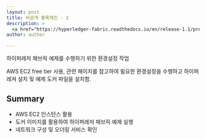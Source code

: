 ```yaml
---
layout: post
title: 비공개 블록체인 - 2
description: >
  <a href="https://hyperledger-fabric.readthedocs.io/en/release-1.1/prereqs.html">참고 자료 출처</a>
author: author

---
```


하이퍼레저 패브릭 예제를 수행하기 위한 환경설정 작업

AWS EC2 free tier 사용,
관련 페이지를 참고하여 필요한 환경설정을 수행하고
하이퍼레져 설치 및 예제 도커 파일을 설치함.

## Summary

* AWS EC2 인스턴스 활용
* 도커 이미지를 활용하여 하이퍼레저 패브릭 예제 실행
* 네트워크 구성 및 오더링 서비스 확인
